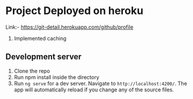 # Project Deployed on heroku
Link:- https://git-detail.herokuapp.com/github/profile 
1. Implemented caching

## Development server
1. Clone the repo
2. Run npm install inside the directory
3. Run `ng serve` for a dev server. Navigate to `http://localhost:4200/`. The app will automatically reload if you change any of the source files.
